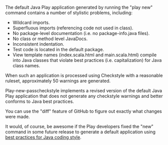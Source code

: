 The default Java Play application generated by running the "play new" command contains a number of
stylistic problems, including:

  * Wildcard imports.
  * Superfluous imports (referencing code not used in class).
  * No package-level documentation (i.e. no package-info.java files).
  * No class or method level JavaDocs.
  * Inconsistent indentation.
  * Test code is located in the default package.
  * View template names (index.scala.html and main.scala.html) compile into Java classes
    that violate best practices (i.e. capitalization) for Java class names.
  
When such an application is processed using Checkstyle with a reasonable ruleset, 
approximately 50 warnings are generated.

Play-new-passcheckstyle implements a revised version of the default Java Play application
that does not generate any checkstyle warnings and better conforms to Java best practices. 

You can use the "diff" feature of GitHub to figure out exactly what changes were made.

It would, of course, be awesome if the Play developers fixed the "new" command in some
future release to generate a default application using [best practices for Java coding style](http://en.wikipedia.org/wiki/The_Elements_of_Java_Style).
   
